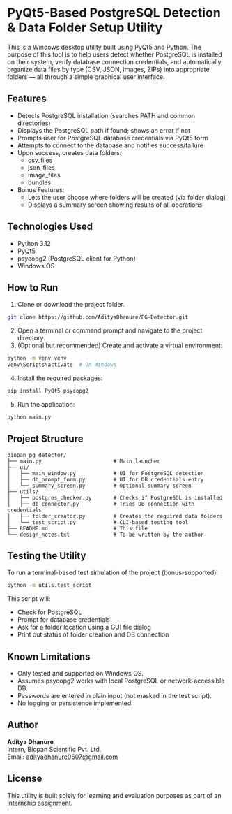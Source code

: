 
# PyQt5-Based PostgreSQL Detection & Data Folder Setup Utility

This is a Windows desktop utility built using PyQt5 and Python. 
The purpose of this tool is to help users detect whether PostgreSQL is installed on their system, verify database connection credentials, and automatically organize data files by type (CSV, JSON, images, ZIPs) into appropriate folders — all through a simple graphical user interface.

## Features

- Detects PostgreSQL installation (searches PATH and common directories)
- Displays the PostgreSQL path if found; shows an error if not
- Prompts user for PostgreSQL database credentials via PyQt5 form
- Attempts to connect to the database and notifies success/failure
- Upon success, creates data folders:
  - csv_files
  - json_files
  - image_files
  - bundles
- Bonus Features:
  - Lets the user choose where folders will be created (via folder dialog)
  - Displays a summary screen showing results of all operations

## Technologies Used

- Python 3.12
- PyQt5
- psycopg2 (PostgreSQL client for Python)
- Windows OS

## How to Run

1. Clone or download the project folder.
```bash
git clone https://github.com/AdityaDhanure/PG-Detector.git
```
2. Open a terminal or command prompt and navigate to the project directory.
3. (Optional but recommended) Create and activate a virtual environment:
```bash
python -m venv venv
venv\Scripts\activate  # On Windows
```
4. Install the required packages:
```bash
pip install PyQt5 psycopg2
```
5. Run the application:
```bash
python main.py
```

## Project Structure

```
biopan_pg_detector/
├── main.py                       # Main launcher
├── ui/
│   ├── main_window.py            # UI for PostgreSQL detection
│   ├── db_prompt_form.py         # UI for DB credentials entry
│   └── summary_screen.py         # Optional summary screen
├── utils/
│   ├── postgres_checker.py       # Checks if PostgreSQL is installed
│   ├── db_connector.py           # Tries DB connection with credentials
│   ├── folder_creator.py         # Creates the required data folders
│   └── test_script.py            # CLI-based testing tool
├── README.md                     # This file
└── design_notes.txt              # To be written by the author
```

## Testing the Utility

To run a terminal-based test simulation of the project (bonus-supported):
```bash
python -m utils.test_script
```
This script will:
- Check for PostgreSQL
- Prompt for database credentials
- Ask for a folder location using a GUI file dialog
- Print out status of folder creation and DB connection

## Known Limitations

- Only tested and supported on Windows OS.
- Assumes psycopg2 works with local PostgreSQL or network-accessible DB.
- Passwords are entered in plain input (not masked in the test script).
- No logging or persistence implemented.

## Author

**Aditya Dhanure**  
Intern, Biopan Scientific Pvt. Ltd.  
Email: adityadhanure0607@gmail.com

## License

This utility is built solely for learning and evaluation purposes as part of an internship assignment.
